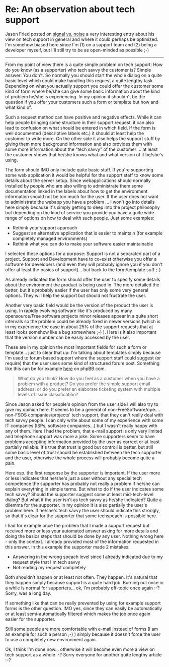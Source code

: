 # Re: An observation about tech support

Jason Fried posted on <a href="http://37signals.com/svn/archives2/2005/04/an_observation.php">signal vs. noise</a> a very interesting entry about his view on tech support in general and where it could perhaps be optimized. I'm somehow biased here since I'm (1) on a support team and (2) being a developer myself, but I'll still try to be as open-minded as possible ;-) 

-------------------------------



From my point of view there is a quite simple problem on tech support: How do you know (as a supporter) who tech savvy the customer is? Simple answer: You don't. So normally you should start the whole dialog on a quite basic level which could make handling this request a quite lengthy task. Depending on what you actually support you could offer the customer some kind of form where he/she can give some basic information about the kind of problem he/she is experiencing. In my opinion it shouldn't be the question if you offer your customers such a form or template but how and what kind of. 

Such a request method can have positive and negative effects. While it can help people bringing some structure in their support request, it can also lead to confusion on what should be entered in which field. If the form is well documented (descriptive labels etc.) it should at least help the customer to write more. On the other side it also helps the support stuff by giving them more background information and also provides them with some more information about the "tech savvy" of the customer ... at least the customer shows that he/she knows what and what version of it he/she's using.

The form should IMO only include quite basic stuff. If you're supporting some web application it would be helpful for the support staff to know some details about the server setup. Since webapplications should normally installed by people who are also willing to administrate them some documentation linked in the labels about how to get the environment information should not be too much for the user. If the user does not want to administrate the webapp you have a problem ... I won't go into details here simply because it's simply getting to deep into the project philosophy but depending on the kind of service you provide you have a quite wide range of options on how to deal with such people. Just some examples:

* Rethink your support approach
* Suggest an alternative application that is easier to maintain (for example completely managed environments)
* Rethink what you can do to make your software easier maintainable

I selected these options for a purpose: Support is not a separated part of a project. Support and Development have to co-exist otherwise you offer a software for developers (and even they will probably ignore you if you don't offer at least the basics of support)... but back to the form/template suff ;-)

As already indicated the form should offer the user to specify some details about the environment the product is being used in. The more detailed the better, but it's probably easier if the user has only some very general options. They will help the support but should not frustrate the user.

Another very basic field would be the version of the product the user is using. In rapidly evolving software like it's produced by many opensource/Free software projects minor releases appear in a quite short intervals so the problem could be already fixed in newer versions (which is in my experience the case in about 25% of the support requests that at least looks somehow like a bug somewhere ;-) ). Here is it also important that the version number can be easily accessed by the user.

These are in my opinion the most important fields for such a form or template... just to clear that up: I'm talking about templates simply because I'm used to forum based support where the support staff could suggest (or require) that the user uses some kind of structured forum post. Something like this can be for example <a href="http://www.phpbb.com/phpBB/viewtopic.php?t=128123">here</a> on phpBB.com.

<blockquote>What do you think? How do you feel as a customer when you have a problem with a product? Do you prefer the simple support email address, or do you prefer an elaborate ticketing system with multiple levels of issue classification?</blockquote>

Since Jason asked for people's opinion from the user side I will also try to give my opinion here. It seems to be a general of non-FreeSoftware/ope.... non-FSOS companies/projects' tech support, that they can't really deal with tech savvy people. I can only write about some of my experience with some IT companies (ISPs, software companies...) but I wasn't really happy with any of them. Here I had the problem, that e-mail support is only very limited and telephone support was more a joke. Some supporters seem to have problems accepting information provided by the user as correct or at least partially reliable. It's true that trust is good but controll is better, but still some basic level of trust should be established between the tech supporter and the user, otherwise the whole process will probably become quite a pain.

Here esp. the first response by the supporter is important. If the user more or less indicates that he/she's just a user without any special tech competence the supporter has probably not really a problem if he/she can explain everything in simple terms. But what to do if the user indicates some tech savvy? Should the supporter suggest some at least mid-tech-level dialog? But what if the user isn't as tech savvy as he/she indicated? Quite a dilemma for the supporter. In my opinion it is also partially the user's problem here. If he/she's tech savvy the user should indicate this strongly, so that it's clear for the supporter that some techspeach is possible here.

I had for example once the problem that I made a support request but received more or less your automated answer asking for more details and doing the basics steps that should be done by any user. Nothing wrong here - only the context. I already provided most of the information requested in this answer. In this example the supporter made 2 mistakes:

* Answering in the wrong speach level since I already indicated due to my request style that I'm tech savvy
* Not reading my request completely

Both shouldn't happen or at least not often. They happen. It's natural that they happen simply because support is a quite hard job. Burning out once in a while is normal for supporters... ok, I'm probably off-topic once again :-? Sorry, was a long day.

If something like that can be really prevented by using for example support forms is the other question. IMO yes, since they can easily be automatically or at least semi-automatically filtered which makes the job once again easier for the supporter.

Still some people are more comfortable with e-mail instead of forms (I am an example for such a person ;-) ) simply because it doesn't force the user to use a completely new environment again.

Ok, I think I'm done now... otherwise it will become even more a view on tech support as a whole :-? Sorry everyone for another quite lengthy article :-?